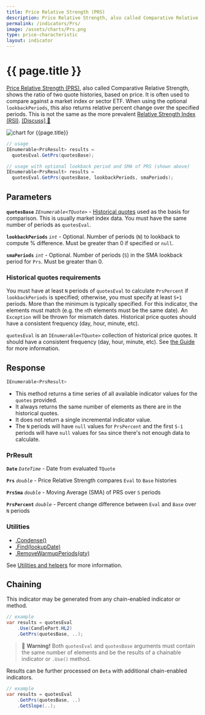 ```yaml
---
title: Price Relative Strength (PRS)
description: Price Relative Strength, also called Comparative Relative Strength, shows the ratio of two quote histories, based on price.  It is often used to compare against a market index or sector ETF.  When using the optional lookback window, this also returns relative percent change over the specified periods.  This is not the same as the more prevalent Relative Strength Index (RSI).
permalink: /indicators/Prs/
image: /assets/charts/Prs.png
type: price-characteristic
layout: indicator
---
```


# {{ page.title }}

[Price Relative Strength (PRS)](https://en.wikipedia.org/wiki/Relative_strength), also called Comparative Relative Strength, shows the ratio of two quote histories, based on price.  It is often used to compare against a market index or sector ETF.  When using the optional `lookbackPeriods`, this also returns relative percent change over the specified periods.  This is not the same as the more prevalent <a href="{{site.baseurl}}/indicators/Rsi/#content" rel="nofollow">Relative Strength Index (RSI)</a>.
[[Discuss] &#128172;]({{site.github.repository_url}}/discussions/243 "Community discussion about this indicator")

![chart for {{page.title}}]({{site.baseurl}}{{page.image}})

```csharp
// usage
IEnumerable<PrsResult> results =
  quotesEval.GetPrs(quotesBase);

// usage with optional lookback period and SMA of PRS (shown above)
IEnumerable<PrsResult> results =
  quotesEval.GetPrs(quotesBase, lookbackPeriods, smaPeriods);
```

## Parameters

**`quotesBase`** _`IEnumerable<TQuote>`_ - [Historical quotes]({{site.baseurl}}/guide/#historical-quotes) used as the basis for comparison.  This is usually market index data.  You must have the same number of periods as `quotesEval`.

**`lookbackPeriods`** _`int`_ - Optional.  Number of periods (`N`) to lookback to compute % difference.  Must be greater than 0 if specified or `null`.

**`smaPeriods`** _`int`_ - Optional.  Number of periods (`S`) in the SMA lookback period for `Prs`.  Must be greater than 0.

### Historical quotes requirements

You must have at least `N` periods of `quotesEval` to calculate `PrsPercent` if `lookbackPeriods` is specified; otherwise, you must specify at least `S+1` periods.  More than the minimum is typically specified.  For this indicator, the elements must match (e.g. the `n`th elements must be the same date).  An `Exception` will be thrown for mismatch dates.  Historical price quotes should have a consistent frequency (day, hour, minute, etc).

`quotesEval` is an `IEnumerable<TQuote>` collection of historical price quotes.  It should have a consistent frequency (day, hour, minute, etc).  See [the Guide]({{site.baseurl}}/guide/#historical-quotes) for more information.

## Response

```csharp
IEnumerable<PrsResult>
```

- This method returns a time series of all available indicator values for the `quotes` provided.
- It always returns the same number of elements as there are in the historical quotes.
- It does not return a single incremental indicator value.
- The `N` periods will have `null` values for `PrsPercent` and the first `S-1` periods will have `null` values for `Sma` since there's not enough data to calculate.

### PrResult

**`Date`** _`DateTime`_ - Date from evaluated `TQuote`

**`Prs`** _`double`_ - Price Relative Strength compares `Eval` to `Base` histories

**`PrsSma`** _`double`_ - Moving Average (SMA) of PRS over `S` periods

**`PrsPercent`** _`double`_ - Percent change difference between `Eval` and `Base` over `N` periods

### Utilities

- [.Condense()]({{site.baseurl}}/utilities#condense)
- [.Find(lookupDate)]({{site.baseurl}}/utilities#find-indicator-result-by-date)
- [.RemoveWarmupPeriods(qty)]({{site.baseurl}}/utilities#remove-warmup-periods)

See [Utilities and helpers]({{site.baseurl}}/utilities#utilities-for-indicator-results) for more information.

## Chaining

This indicator may be generated from any chain-enabled indicator or method.

```csharp
// example
var results = quotesEval
    .Use(CandlePart.HL2)
    .GetPrs(quotesBase, ..);
```

> &#128681; **Warning!** Both `quotesEval` and `quotesBase` arguments must contain the same number of elements and be the results of a chainable indicator or `.Use()` method.

Results can be further processed on `Beta` with additional chain-enabled indicators.

```csharp
// example
var results = quotesEval
    .GetPrs(quotesBase, ..)
    .GetSlope(..);
```
